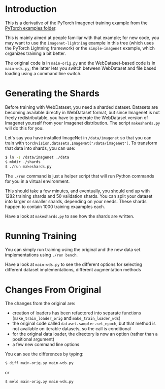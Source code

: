 # Introduction

This is a derivative of the PyTorch Imagenet training example from the
[PyTorch examples folder](https://github.com/pytorch/examples/tree/master/imagenet).

This is mainly aimed at people familiar with that example; for new code, you may
want to use the `imagenet-lightning` example in this tree (which uses the
PyTorch Lightning framework) or the `simple-imagenet` example, which organizes
training a bit better.

The original code is in `main-orig.py` and the WebDataset-based code is in
`main-wds.py`; the latter lets you switch between WebDataset and file based
loading using a command line switch.

# Generating the Shards

Before training with WebDataset, you need a sharded dataset. Datasets are becoming
available directly in WebDataset format, but since Imagenet is not freely
redistributable, you have to generate the WebDataset version of Imagenet yourself
from your Imagenet distribution. The script `makeshards.py` will do this for you.

Let's say you have installed ImageNet in `/data/imagenet` so that you can
train with `torchvision.datasets.ImageNet("/data/imagenet")`. To transform
that data into shards, you can use:
```Bash
$ ln -s /data/imagenet ./data
$ mkdir ./shards
$ ./run makeshards.py
```

The `./run` command is just a helper script that will run Python commands
for you in a virtual environment.

This should take a few minutes, and eventually, you should end up with 1282
training shards and 50 validation shards. You can split your dataset into larger
or smaller shards, depending on your needs. These shards happen to contain
1000 training exaamples each.

Have a look at `makeshards.py` to see how the shards are written.

# Running Training

You can simply run training using the original and the new data set implementations
using `./run bench`.

Have a look at `main-wds.py` to see the different options for selecting different
dataset implementations, different augmentation methods

# Changes From Original

The changes from the original are:

- creation of loaders has been refactored into separate functions
  (`make_train_loader_orig` and `make_train_loader_wds`)
- the original code called `dataset.sampler.set_epoch`, but that method
  is not available on iterable datasets, so the call is conditional
- for the original data loader, the directory is now an option (rather
  than a positional argument)
- a few new command line options

You can see the differences by typing:

```Bash
$ diff main-orig.py main-wds.py
```

or

```Bash
$ meld main-orig.py main-wds.py
```
